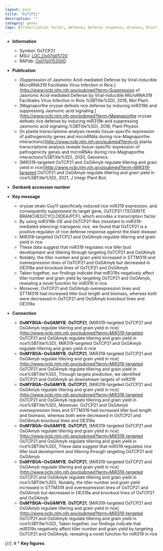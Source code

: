 ```yaml
---
layout: post
title: "OsTCP21"
description: ""
category: genes
tags: [transcription factor, defense, defense response, disease, blast, blast disease, tillering, development, grain, tiller, grain yield, yield, tiller number]
---
```


* **Information**  
    + Symbol: OsTCP21  
    + MSU: [LOC_Os07g05720](http://rice.uga.edu/cgi-bin/ORF_infopage.cgi?orf=LOC_Os07g05720)  
    + RAPdb: [Os07g0152000](https://rapdb.dna.affrc.go.jp/locus/?name=Os07g0152000)  

* **Publication**  
    + [Suppression of Jasmonic Acid-mediated Defense by Viral-inducible MicroRNA319 Facilitates Virus Infection in Rice.](http://www.ncbi.nlm.nih.gov/pubmed?term=Suppression of Jasmonic Acid-mediated Defense by Viral-inducible MicroRNA319 Facilitates Virus Infection in Rice.%5BTitle%5D), 2016, Mol Plant.
    + [Magnaporthe oryzae defeats rice defense by inducing miR319b and suppressing Jasmonic acid signaling.](http://www.ncbi.nlm.nih.gov/pubmed?term=Magnaporthe oryzae defeats rice defense by inducing miR319b and suppressing Jasmonic acid signaling.%5BTitle%5D), 2018, Plant Physiol.
    + [In planta transcriptome analysis reveals tissue-specific expression of pathogenicity genes and microRNAs during rice-Magnaporthe interactions](http://www.ncbi.nlm.nih.gov/pubmed?term=In planta transcriptome analysis reveals tissue-specific expression of pathogenicity genes and microRNAs during rice-Magnaporthe interactions%5BTitle%5D), 2020, Genomics.
    + [MiR319-targeted OsTCP21 and OsGAmyb regulate tillering and grain yield in rice](http://www.ncbi.nlm.nih.gov/pubmed?term=MiR319-targeted OsTCP21 and OsGAmyb regulate tillering and grain yield in rice%5BTitle%5D), 2021, J Integr Plant Biol.

* **Genbank accession number**  

* **Key message**  
    + oryzae strain Guy11 specifically induced rice miR319 expression, and consequently suppressed its target gene, OsTCP21 (TEOSINTE BRANCHED/CYCLOIDEA/PCF), which encodes a transcription factor
    + By using miR319b-OE and OsTCP21-Res (resistant to miR319-mediated silencing) transgenic rice, we found that OsTCP21 is a positive regulator of rice defense response against the blast disease
    + MiR319-targeted OsTCP21 and OsGAmyb regulate tillering and grain yield in rice
    + These data suggest that miR319 regulates rice tiller bud development and tillering through targeting OsTCP21 and OsGAmyb
    + Notably, the tiller number and grain yield increased in STTM319 and overexpression lines of OsTCP21 and OsGAmyb but decreased in OE319a and knockout lines of OsTCP21 and OsGAmyb
    + Taken together, our findings indicate that miR319s negatively affect tiller number and grain yield by targeting OsTCP21 and OsGAmyb, revealing a novel function for miR319 in rice
    + Moreover, OsTCP21 and OsGAmyb overexpression lines and STTM319 had increased tiller bud length and biomass, whereas both were decreased in OsTCP21 and OsGAmyb knockout lines and OE319a

* **Connection**  
    + __OsMYBGA~OsGAMYB__, __OsTCP21__, [MiR319-targeted OsTCP21 and OsGAmyb regulate tillering and grain yield in rice](http://www.ncbi.nlm.nih.gov/pubmed?term=MiR319-targeted OsTCP21 and OsGAmyb regulate tillering and grain yield in rice%5BTitle%5D), MiR319-targeted OsTCP21 and OsGAmyb regulate tillering and grain yield in rice
    + __OsMYBGA~OsGAMYB__, __OsTCP21__, [MiR319-targeted OsTCP21 and OsGAmyb regulate tillering and grain yield in rice](http://www.ncbi.nlm.nih.gov/pubmed?term=MiR319-targeted OsTCP21 and OsGAmyb regulate tillering and grain yield in rice%5BTitle%5D),  Through targets prediction, we identified OsTCP21 and OsGAmyb as downstream targets of miR319
    + __OsMYBGA~OsGAMYB__, __OsTCP21__, [MiR319-targeted OsTCP21 and OsGAmyb regulate tillering and grain yield in rice](http://www.ncbi.nlm.nih.gov/pubmed?term=MiR319-targeted OsTCP21 and OsGAmyb regulate tillering and grain yield in rice%5BTitle%5D),  Moreover, OsTCP21 and OsGAmyb overexpression lines and STTM319 had increased tiller bud length and biomass, whereas both were decreased in OsTCP21 and OsGAmyb knockout lines and OE319a
    + __OsMYBGA~OsGAMYB__, __OsTCP21__, [MiR319-targeted OsTCP21 and OsGAmyb regulate tillering and grain yield in rice](http://www.ncbi.nlm.nih.gov/pubmed?term=MiR319-targeted OsTCP21 and OsGAmyb regulate tillering and grain yield in rice%5BTitle%5D),  These data suggest that miR319 regulates rice tiller bud development and tillering through targeting OsTCP21 and OsGAmyb
    + __OsMYBGA~OsGAMYB__, __OsTCP21__, [MiR319-targeted OsTCP21 and OsGAmyb regulate tillering and grain yield in rice](http://www.ncbi.nlm.nih.gov/pubmed?term=MiR319-targeted OsTCP21 and OsGAmyb regulate tillering and grain yield in rice%5BTitle%5D),  Notably, the tiller number and grain yield increased in STTM319 and overexpression lines of OsTCP21 and OsGAmyb but decreased in OE319a and knockout lines of OsTCP21 and OsGAmyb
    + __OsMYBGA~OsGAMYB__, __OsTCP21__, [MiR319-targeted OsTCP21 and OsGAmyb regulate tillering and grain yield in rice](http://www.ncbi.nlm.nih.gov/pubmed?term=MiR319-targeted OsTCP21 and OsGAmyb regulate tillering and grain yield in rice%5BTitle%5D),  Taken together, our findings indicate that miR319s negatively affect tiller number and grain yield by targeting OsTCP21 and OsGAmyb, revealing a novel function for miR319 in rice

[//]: # * **Key figures**  


